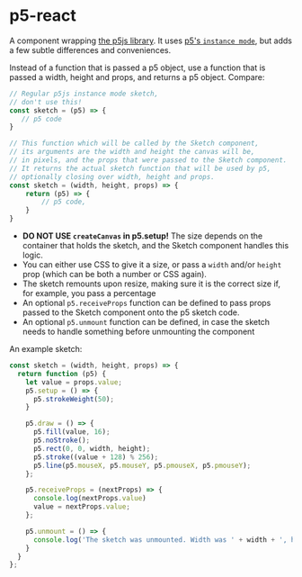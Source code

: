 # p5-react

A component wrapping [the p5js library](https://p5js.org/). It uses [p5's `instance mode`](https://github.com/processing/p5.js/wiki/Global-and-instance-mode), but adds a few subtle differences and conveniences.

Instead of a function that is passed a p5 object, use a function that is passed a width, height and props, and returns a p5 object. Compare:

```js
// Regular p5js instance mode sketch,
// don't use this!
const sketch = (p5) => {
   // p5 code
}
```
```js
// This function which will be called by the Sketch component,
// its arguments are the width and height the canvas will be,
// in pixels, and the props that were passed to the Sketch component.
// It returns the actual sketch function that will be used by p5,
// optionally closing over width, height and props.
const sketch = (width, height, props) => {
    return (p5) => {
        // p5 code,
    }
}

```
- **DO NOT USE `createCanvas` in p5.setup!** The size depends on the container that holds the sketch, and the Sketch component handles this logic.
- You can either use CSS to give it a size, or pass a `width` and/or `height` prop (which can be both a number or CSS again).
- The sketch remounts upon resize, making sure it is the correct size if, for example, you pass a percentage
- An optional `p5.receiveProps` function can be defined to pass props passed to the Sketch component onto the p5 sketch code.
- An optional `p5.unmount` function can be defined, in case the sketch needs to handle something before unmounting the component

An example sketch:
```js
const sketch = (width, height, props) => {
  return function (p5) {
    let value = props.value;
    p5.setup = () => {
      p5.strokeWeight(50);
    }

    p5.draw = () => {
      p5.fill(value, 16);
      p5.noStroke();
      p5.rect(0, 0, width, height);
      p5.stroke((value + 128) % 256);
      p5.line(p5.mouseX, p5.mouseY, p5.pmouseX, p5.pmouseY);
    };

    p5.receiveProps = (nextProps) => {
      console.log(nextProps.value)
      value = nextProps.value;
    };

    p5.unmount = () => {
      console.log('The sketch was unmounted. Width was ' + width + ', height was ' + height);
    }
  }
};
```